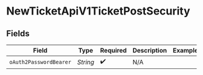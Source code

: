 # NewTicketApiV1TicketPostSecurity


## Fields

| Field                  | Type                   | Required               | Description            | Example                |
| ---------------------- | ---------------------- | ---------------------- | ---------------------- | ---------------------- |
| `oAuth2PasswordBearer` | *String*               | :heavy_check_mark:     | N/A                    |                        |